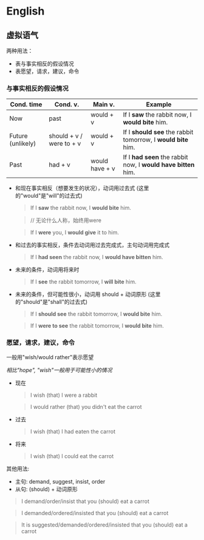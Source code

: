 # English

## 虚拟语气

两种用法：

- 表与事实相反的假设情况
- 表愿望，请求，建议，命令

### 与事实相反的假设情况

| Cond. time        | Cond. v.                 | Main v.        | Example                                                        |
| ----------------- | ------------------------ | -------------- | -------------------------------------------------------------- |
| Now               | past                     | would + v      | If I **saw** the rabbit now, I **would bite** him.             |
| Future (unlikely) | should + v / were to + v | would + v      | If I **should see** the rabbit tomorrow, I **would bite** him. |
| Past              | had + v                  | would have + v | If I **had seen** the rabbit now, I **would have bitten** him. |

- 和现在事实相反（想要发生的状况），动词用过去式 (这里的"would"是"will"的过去式)

  > If I **saw** the rabbit now, I **would bite** him.

  > // 无论什么人称，始终用were

  > If I **were** you, I **would give** it to him.

- 和过去的事实相反，条件去动词用过去完成式，主句动词用完成式

  > If I **had seen** the rabbit now, I **would have bitten** him.

- 未来的条件，动词用将来时

  > If I **see** the rabbit tomorrow, I **will bite** him.

- 未来的条件，但可能性很小，动词用 should + 动词原形 (这里的"should"是"shall"的过去式)

  > If I **should see** the rabbit tomorrow, I **would bite** him.

  > If I **were to see** the rabbit tomorrow, I **would bite** him.

### 愿望，请求，建议，命令

一般用"wish/would rather"表示愿望

*相比"hope", "wish"一般用于可能性小的情况*

- 现在

  > I wish (that) I were a rabbit

  > I would rather (that) you didn't eat the carrot

- 过去

  > I wish (that) I had eaten the carrot

- 将来

  > I wish (that) I could eat the carrot

其他用法:

- 主句: demand, suggest, insist, order
- 从句: (should) + 动词原形

> I demand/order/insist that you (should) eat a carrot

> I demanded/ordered/insisted that you (should) eat a carrot

> It is suggested/demanded/ordered/insisted that you (should) eat a carrot
